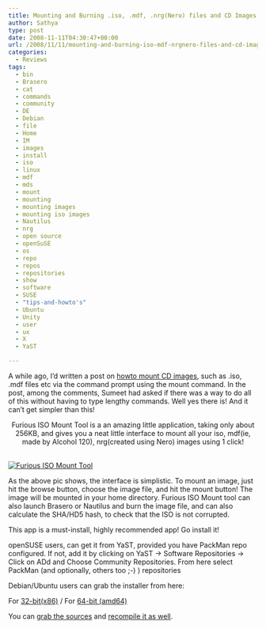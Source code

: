 ```yaml
---
title: Mounting and Burning .iso, .mdf, .nrg(Nero) files and CD Images in Linux in 1-click
author: Sathya
type: post
date: 2008-11-11T04:30:47+00:00
url: /2008/11/11/mounting-and-burning-iso-mdf-nrgnero-files-and-cd-images-in-linux-in-1-click/
categories:
  - Reviews
tags:
  - bin
  - Brasero
  - cat
  - commands
  - community
  - DE
  - Debian
  - file
  - Home
  - IM
  - images
  - install
  - iso
  - linux
  - mdf
  - mds
  - mount
  - mounting
  - mounting images
  - mounting iso images
  - Nautilus
  - nrg
  - open source
  - openSuSE
  - os
  - repo
  - repos
  - repositories
  - show
  - software
  - SUSE
  - "tips-and-howto's"
  - Ubuntu
  - Unity
  - user
  - ux
  - X
  - YaST

---
```

A while ago, I&#8217;d written a post on [howto mount CD images][1], such as .iso, .mdf files etc via the command prompt using the mount command. In the post, among the comments, Sumeet had asked if there was a way to do all of this without having to type lengthy commands. Well yes there is! And it can&#8217;t get simpler than this!

<p style="text-align: center;">
  <!--more-->Furious ISO Mount Tool is a an amazing little application, taking only about 256KB, and gives you a neat little interface to mount all your iso, mdf(ie, made by Alcohol 120), nrg(created using Nero) images using 1 click!
  
  <br /> <a href="http://www.flickr.com/photos/sathyabhat/3019351633/"><img class="aligncenter" src="http://farm4.static.flickr.com/3005/3019351633_6396ab88db_m.jpg" alt="Furious ISO Mount Tool" /></a>
</p>

As the above pic shows, the interface is simplistic. To mount an image, just hit the browse button, choose the image file, and hit the mount button! The image will be mounted in your home directory. Furious ISO Mount tool can also launch Brasero or Nautilus and burn the image file, and can also calculate the SHA/HD5 hash, to check that the ISO is not corrupted.
  
This app is a must-install, highly recommended app! Go install it!
  
openSUSE users, can get it from YaST, provided you have PackMan repo configured. If not, add it by clicking on YaST -> Software Repositories -> Click on ADd and Choose Community Repositories. From here select PackMan (and optionally, others too ;-) ) repositories

Debian/Ubuntu users can grab the installer from here:
  
For [32-bit(x86)][2] / For [64-bit (amd64)][3]

You can [grab the sources][4] and [recompile it as well][5].

 [1]: http://sathyasays.com/2007/12/15/mounting-iso-and-mdsmdf-files-in-linux/
 [2]: http://www.marcus-furius.com/files/FuriusIsoMount/furiusisomount_0.9.0.2-1_i386.deb
 [3]: http://www.marcus-furius.com/files/FuriusIsoMount/furiusisomount_0.9.0.2-1_amd64.deb
 [4]: http://www.marcus-furius.com/files/FuriusIsoMount/furiusisomount-0.9.0.2.tar.gz
 [5]: http://sathyasays.com/2008/07/24/how-to-compile-a-program-from-source-code-installing-from-source/